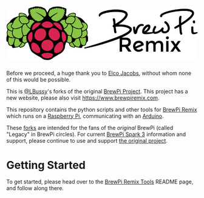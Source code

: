 # <a name="top"></a>![BrewPi Legacy Remix Logo](https://raw.githubusercontent.com/brewpi-remix/brewpi-www-rmx/master/images/brewpi_logo.png)

Before we proceed, a huge thank you to [Elco Jacobs](https://github.com/elcojacobs), without whom none of this would be possible.

This is [@LBussy](https://github.com/lbussy)'s forks of the original [BrewPi Project](https://github.com/BrewPi).  This project has a new website, please also visit https://www.brewpiremix.com.

This repository contains the python scripts and other tools for [BrewPi Remix](https://www.brewpiremix.com) which runs on a [Raspberry Pi](https://www.raspberrypi.org/), communicating with an [Arduino](https://www.arduino.cc/en/guide/introduction).  

These [forks](https://en.wikipedia.org/wiki/Fork_(software_development)) are intended for the fans of the *original* BrewPi (called "Legacy" in BrewPi circles).  For current [BrewPi Spark 3](https://www.brewpi.com/) information and support, please continue to use and support [the original project](https://github.com/BrewPi).

# Getting Started

To get started, please head over to the [BrewPi Remix Tools](https://github.com/brewpi-remix/brewpi-tools-rmx/blob/master/README.md) README page, and follow along there.
